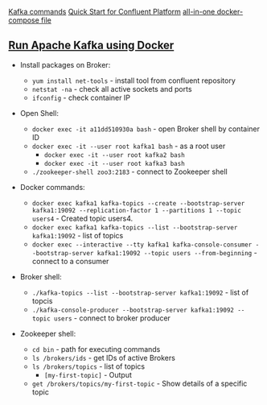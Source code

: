 [Kafka commands](https://medium.com/@TimvanBaarsen/apache-kafka-cli-commands-cheat-sheet-a6f06eac01b#e260)
[Quick Start for Confluent Platform](https://docs.confluent.io/platform/current/platform-quickstart.html#ce-docker-quickstart)
[all-in-one docker-compose file](https://github.com/confluentinc/cp-all-in-one/blob/6.1.1-post/cp-all-in-one/docker-compose.yml)


## [Run Apache Kafka using Docker](https://www.youtube.com/watch?v=8ZTTcAWMIAE)
* Install packages on Broker:
  * `yum install net-tools` - install tool from confluent repository
  * `netstat -na` - check all active sockets and ports
  * `ifconfig` - check container IP


* Open Shell:
  * `docker exec -it a11dd510930a bash` - open Broker shell by container ID
  * `docker exec -it --user root kafka1 bash` - as a root user 
    * `docker exec -it --user root kafka2 bash`
    * `docker exec -it --user root kafka3 bash`
  * `./zookeeper-shell zoo3:2183` - connect to Zookeeper shell


* Docker commands:
  * `docker exec kafka1 kafka-topics --create --bootstrap-server kafka1:19092 --replication-factor 1 --partitions 1 --topic users4` - Created topic users4.
  * `docker exec kafka1 kafka-topics --list --bootstrap-server kafka1:19092` - list of topics
  * `docker exec --interactive --tty kafka1 kafka-console-consumer --bootstrap-server kafka1:19092 --topic users --from-beginning` - connect to a consumer


* Broker shell:
  * `./kafka-topics --list --bootstrap-server kafka1:19092` - list of topcis
  * `./kafka-console-producer --bootstrap-server kafka1:19092 --topic users` - connect to broker producer


* Zookeeper shell:
  * `cd bin` - path for executing commands
  * `ls /brokers/ids` - get IDs of active Brokers
  * `ls /brokers/topics` - list of topics
    * `[my-first-topic]` - Output
  * `get /brokers/topics/my-first-topic` - Show details of a specific topic
